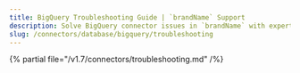 ```yaml
---
title: BigQuery Troubleshooting Guide | `brandName` Support
description: Solve BigQuery connector issues in `brandName` with expert troubleshooting guides. Fix connection errors, authentication problems, and data ingestion failures fast.
slug: /connectors/database/bigquery/troubleshooting
---
```


{% partial file="/v1.7/connectors/troubleshooting.md" /%}
